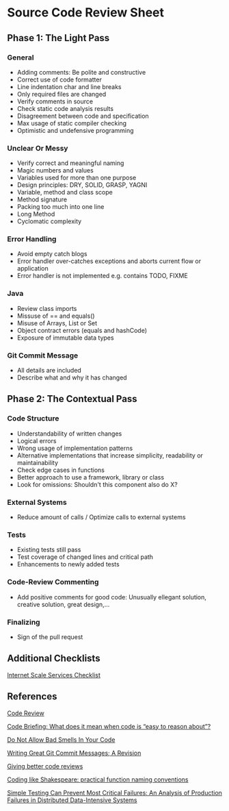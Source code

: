 # Source Code Review Sheet

## Phase 1: The Light Pass
### General
- Adding comments: Be polite and constructive
- Correct use of code formatter
- Line indentation char and line breaks
- Only required files are changed
- Verify comments in source
- Check static code analysis results
- Disagreement between code and specification
- Max usage of static compiler checking
- Optimistic and undefensive programming
### Unclear Or Messy
- Verify correct and meaningful naming
- Magic numbers and values
- Variables used for more than one purpose
- Design principles: DRY, SOLID, GRASP, YAGNI
- Variable, method and class scope
- Method signature
- Packing too much into one line
- Long Method
- Cyclomatic complexity
### Error Handling
- Avoid empty catch blogs
- Error handler over-catches exceptions and aborts current flow or application
- Error handler is not implemented e.g. contains TODO, FIXME
### Java
- Review class imports
- Missuse of == and equals()
- Misuse of Arrays, List or Set
- Object contract errors (equals and hashCode)
- Exposure of immutable data types
### Git Commit Message
- All details are included
- Describe what and why it has changed
## Phase 2: The Contextual Pass
### Code Structure
- Understandability of written changes
- Logical errors
- Wrong usage of implementation patterns
- Alternative implementations that increase simplicity, readability or maintainability
- Check edge cases in functions
- Better approach to use a framework, library or class
- Look for omissions: Shouldn't this component also do X?
### External Systems
- Reduce amount of calls / Optimize calls to external systems
### Tests
- Existing tests still pass
- Test coverage of changed lines and critical path
- Enhancements to newly added tests
### Code-Review Commenting
- Add positive comments for good code: Unusually ellegant solution, creative solution, great design,...
### Finalizing
- Sign of the pull request
## Additional Checklists
[Internet Scale Services Checklist](https://gist.github.com/acolyer/95ef23802803cb8b4eb5)
## References
[Code Review](https://github.com/thoughtbot/guides/tree/master/code-review)

[Code Briefing: What does it mean when code is “easy to reason about”?](https://medium.freecodecamp.com/code-briefing-what-does-it-mean-when-code-is-easy-to-reason-about-64453e71b751#.f0136qxo3)

[Do Not Allow Bad Smells In Your Code](https://codetrips.com/2015/01/25/do-not-allow-bad-smells-in-your-code/)

[Writing Great Git Commit Messages; A Revision](https://medium.com/@f8/writing-great-git-commit-messages-a-revision-b86311c610e#.b114xxhjv)

[Giving better code reviews](https://medium.com/@mrjoelkemp/giving-better-code-reviews-16109e0fdd36)

[Coding like Shakespeare: practical function naming conventions](https://rainsoft.io/coding-like-shakespeare-practical-function-naming-conventions/)

[Simple Testing Can Prevent Most Critical Failures: An Analysis of Production Failures in Distributed Data-Intensive Systems](https://www.usenix.org/system/files/conference/osdi14/osdi14-paper-yuan.pdf)
